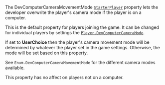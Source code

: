The DevComputerCameraMovementMode [`StarterPlayer`](https://create.roblox.com/docs/reference/engine/classes/StarterPlayer) property lets the
developer overwrite the player's camera mode if the player is on a
computer.

This is the default property for players joining the game. It can be
changed for individual players by settings the
[`Player.DevComputerCameraMode`](https://create.roblox.com/docs/reference/engine/classes/Player#DevComputerCameraMode).

If set to **UserChoice** then the player's camera movement mode will be
determined by whatever the player set in the game settings. Otherwise, the
mode will be set based on this property.

See `Enum.DevComputerCameraMovementMode` for the different camera modes
available.

This property has no affect on players not on a computer.